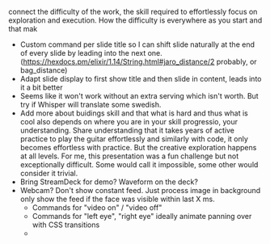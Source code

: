 connect the difficulty of the work, the skill required to effortlessly focus on exploration and execution. How the difficulty is everywhere as you start and that mak

- Custom command per slide title so I can shift slide naturally at the end of every slide by leading into the next one. (https://hexdocs.pm/elixir/1.14/String.html#jaro_distance/2 probably, or bag_distance)
- Adapt slide display to first show title and then slide in content, leads into it a bit better
- Seems like it won't work without an extra serving which isn't worth. But try if Whisper will translate some swedish.
- Add more about buidings skill and that what is hard and thus what is cool also depends on where you are in your skill progressio, your understanding. Share understanding that it takes years of active practice to play the guitar effortlessly and similarly with code, it only becomes effortless with practice. But the creative exploration happens at all levels. For me, this presentation was a fun challenge but not exceptionally difficult. Some would call it impossible, some other would consider it trivial.
- Bring StreamDeck for demo? Waveform on the deck?
- Webcam? Don't show constant feed. Just process image in background only show the feed if the face was visible within last X ms. 
	- Commands for "video on" / "video off"
	- Commands for "left eye", "right eye" ideally animate panning over with CSS transitions
	- 